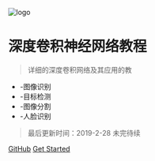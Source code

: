 ![logo](_media/icon.svg)

# 深度卷积神经网络教程

> 详细的深度卷积网络及其应用的教

* -图像识别
* -目标检测
* -图像分割
* -人脸识别

>最后更新时间：2019-2-28 未完待续

[GitHub](https://github.com/DataXujing/CNN-paper2)
[Get Started](/zh-cn/index)